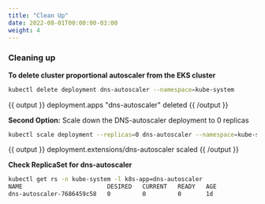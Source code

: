 ```yaml
---
title: "Clean Up"
date: 2022-08-01T00:00:00-03:00
weight: 4
---
```


### Cleaning up

**To delete cluster proportional autoscaler from the EKS cluster**

```bash
kubectl delete deployment dns-autoscaler --namespace=kube-system
```

{{ output }}
deployment.apps "dns-autoscaler" deleted
{{ /output }}

**Second Option:**
Scale down the DNS-autoscaler deployment to 0 replicas

```bash
kubectl scale deployment --replicas=0 dns-autoscaler --namespace=kube-system
```

{{ output }}
deployment.extensions/dns-autoscaler scaled
{{ /output }}

**Check ReplicaSet for dns-autoscaler**

```bash
kubectl get rs -n kube-system -l k8s-app=dns-autoscaler
NAME                        DESIRED   CURRENT   READY   AGE
dns-autoscaler-7686459c58   0         0         0       1d
```

